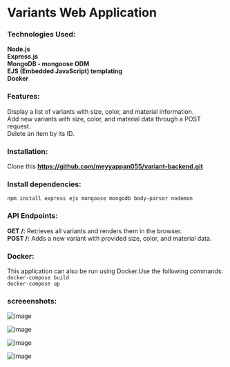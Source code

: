 # Variants Web Application

### Technologies Used: ###
**Node.js** <br>
**Express.js** <br>
**MongoDB - mongoose ODM** <br>
**EJS (Embedded JavaScript) templating** <br>
**Docker** <br>


### Features: ###
Display a list of variants with size, color, and material information. <br>
Add new variants with size, color, and material data through a POST request. <br>
Delete an item by its ID.

### Installation: ###
Clone this **https://github.com/meyyappan055/variant-backend.git**

### Install dependencies: ###
`npm install express ejs mongoose mongodb body-parser nodemon`

### API Endpoints: ###
**GET /:** Retrieves all variants and renders them in the browser. <br>
**POST /:** Adds a new variant with provided size, color, and material data.


### Docker: ###
This application can also be run using Docker.Use the following commands: <br>
`docker-compose build` <br>
`docker-compose up`


### screeenshots: ###

![image](https://github.com/meyyappan055/variant-backend/assets/119162363/33fc9249-015a-457f-a310-8b21843ffbf1)

![image](https://github.com/meyyappan055/variant-backend/assets/119162363/9d025e56-a78e-4179-aafb-13394eecbdd4)

![image](https://github.com/meyyappan055/variant-backend/assets/119162363/abc9c507-3009-4ff1-ae2f-cc22a79ad737)

![image](https://github.com/meyyappan055/variant-backend/assets/119162363/c08f5f3b-d384-4a6b-8158-0b1a965cadba)










